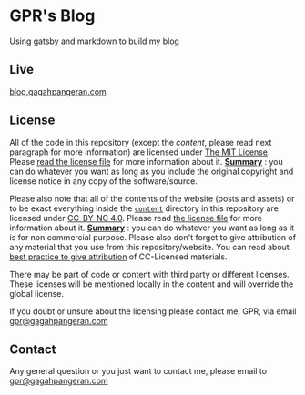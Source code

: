 # GPR's Blog

Using gatsby and markdown to build my blog

## Live

[blog.gagahpangeran.com](https://blog.gagahpangeran.com)

## License

All of the code in this repository (except the _content_, please read next
paragraph for more information) are licensed under
[The MIT License](https://opensource.org/licenses/MIT). Please
[read the license file](LICENSE) for more information about it.
**[Summary](https://tldrlegal.com/license/mit-license)** : you can do whatever
you want as long as you include the original copyright and license notice in any
copy of the software/source.

Please also note that all of the contents of the website (posts and assets) or
to be exact everything inside the [`content`](content/) directory in this
repository are licensed under
[CC-BY-NC 4.0](https://creativecommons.org/licenses/by-nc/4.0/legalcode). Please
read [the license file](content/LICENSE) for more information about it.
**[Summary](<https://tldrlegal.com/license/creative-commons-attribution-noncommercial-4.0-international-(cc-by-nc-4.0)>)**
: you can do whatever you want as long as it is for non commercial purpose.
Please also don't forget to give attribution of any material that you use from
this repository/website. You can read about
[best practice to give attribution](https://wiki.creativecommons.org/wiki/Best_practices_for_attribution)
of CC-Licensed materials.

There may be part of code or content with third party or different licenses.
These licenses will be mentioned locally in the content and will override the
global license.

If you doubt or unsure about the licensing please contact me, GPR, via email
[gpr@gagahpangeran.com](mailto:gpr@gagahpangeran.com)

## Contact

Any general question or you just want to contact me, please email to
[gpr@gagahpangeran.com](mailto:gpr@gagahpangeran.com)
